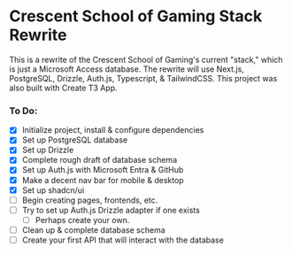 # Crescent School of Gaming Stack Rewrite

This is a rewrite of the Crescent School of Gaming's current "stack," which is just a Microsoft Access database.
The rewrite will use Next.js, PostgreSQL, Drizzle, Auth.js, Typescript, & TailwindCSS.
This project was also built with Create T3 App.

### To Do:

- [x] Initialize project, install & configure dependencies
- [x] Set up PostgreSQL database
- [x] Set up Drizzle
- [x] Complete rough draft of database schema
- [x] Set up Auth.js with Microsoft Entra & GitHub
- [x] Make a decent nav bar for mobile & desktop
- [x] Set up shadcn/ui
- [ ] Begin creating pages, frontends, etc.
- [ ] Try to set up Auth.js Drizzle adapter if one exists
    - [ ] Perhaps create your own.
- [ ] Clean up & complete database schema
- [ ] Create your first API that will interact with the database
